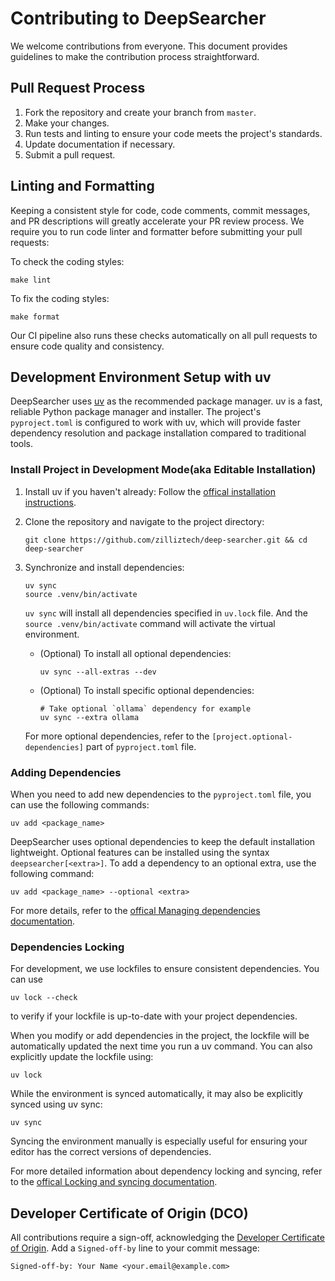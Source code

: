 # Contributing to DeepSearcher

We welcome contributions from everyone. This document provides guidelines to make the contribution process straightforward.


## Pull Request Process

1. Fork the repository and create your branch from `master`.
2. Make your changes.
3. Run tests and linting to ensure your code meets the project's standards.
4. Update documentation if necessary.
5. Submit a pull request.


## Linting and Formatting

Keeping a consistent style for code, code comments, commit messages, and PR descriptions will greatly accelerate your PR review process.
We require you to run code linter and formatter before submitting your pull requests:

To check the coding styles:

```shell
make lint
```

To fix the coding styles:

```shell
make format
```
Our CI pipeline also runs these checks automatically on all pull requests to ensure code quality and consistency.


## Development Environment Setup with uv

DeepSearcher uses [uv](https://github.com/astral-sh/uv) as the recommended package manager. uv is a fast, reliable Python package manager and installer. The project's `pyproject.toml` is configured to work with uv, which will provide faster dependency resolution and package installation compared to traditional tools.

### Install Project in Development Mode(aka Editable Installation)

1. Install uv if you haven't already:
   Follow the [offical installation instructions](https://docs.astral.sh/uv/getting-started/installation/).

2. Clone the repository and navigate to the project directory:
   ```shell
   git clone https://github.com/zilliztech/deep-searcher.git && cd deep-searcher
   ```
3. Synchronize and install dependencies:
   ```shell
   uv sync
   source .venv/bin/activate
   ```
   `uv sync` will install all dependencies specified in `uv.lock` file. And the `source .venv/bin/activate` command will activate the virtual environment.

   - (Optional) To install all optional dependencies:
      ```shell
      uv sync --all-extras --dev
      ```

   - (Optional) To install specific optional dependencies:
      ```shell
      # Take optional `ollama` dependency for example
      uv sync --extra ollama
      ```
   For more optional dependencies, refer to the `[project.optional-dependencies]` part of `pyproject.toml` file.



### Adding Dependencies

When you need to add new dependencies to the `pyproject.toml` file, you can use the following commands:

```shell
uv add <package_name>
```
DeepSearcher uses optional dependencies to keep the default installation lightweight. Optional features can be installed using the syntax `deepsearcher[<extra>]`. To add a dependency to an optional extra, use the following command:

```shell
uv add <package_name> --optional <extra>
```
For more details, refer to the [offical Managing dependencies documentation](https://docs.astral.sh/uv/concepts/projects/dependencies/).

### Dependencies Locking

For development, we use lockfiles to ensure consistent dependencies. You can use 
```shell
uv lock --check
```
to verify if your lockfile is up-to-date with your project dependencies.

When you modify or add dependencies in the project, the lockfile will be automatically updated the next time you run a uv command. You can also explicitly update the lockfile using:
```shell
uv lock
```

While the environment is synced automatically, it may also be explicitly synced using uv sync:
```shell
uv sync
```
Syncing the environment manually is especially useful for ensuring your editor has the correct versions of dependencies.


For more detailed information about dependency locking and syncing, refer to the [offical Locking and syncing documentation](https://docs.astral.sh/uv/concepts/projects/sync/).


## Developer Certificate of Origin (DCO)

All contributions require a sign-off, acknowledging the [Developer Certificate of Origin](https://developercertificate.org/). 
Add a `Signed-off-by` line to your commit message:

```text
Signed-off-by: Your Name <your.email@example.com>
```